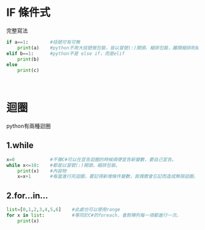 # IF 條件式
完整寫法
```python
if a==1:        #括號可有可無
    print(a)    #python不用大括號做包裝，皆以冒號(:)開頭、縮排包裝，離開縮排則結束。
elif b==1:      #python不是 else if，而是elif
    print(b)
else
    print(c)

    
```

# 迴圈
python有兩種迴圈
## 1.while
```python
x=0             #不像C#可以在宣告迴圈的時候順便宣告新變數，要自己宣告。
while x<=10:    #都是以冒號(:)開頭，縮排包裝。
    print(x)    #內容物
    x=x+1       #每當進行完迴圈，要記得新增條件變數，我偶爾會忘記而造成無限迴圈。
```
## 2.for...in...
```python
list=[0,1,2,3,4,5,6]    #此處也可以使用range
for x in list:          #等同於C#的foreach，會對陣列每一項都進行一次。
    print(x)
```